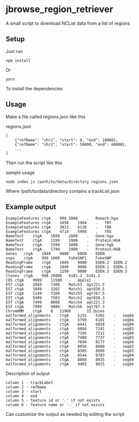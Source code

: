 # jbrowse_region_retriever

A small script to download NCList data from a list of regions


## Setup

Just run

```
npm install
```

Or

```
yarn
```

To install the dependencies

## Usage

Make a file called regions.json like this


regions.json
```
[
    {"refName": "chr1", "start": 0, "end": 10000},
    {"refName": "chr2", "start": 50000, "end": 60000},
    ...
]
```

Then run the script like this

sample usage

    node index.js /path/to/data/directory regions.json

Where /path/to/data/directory contains a trackList.json


## Example output

```
ExampleFeatures	ctgA	999	2000	.	Remark:hga
ExampleFeatures	ctgA	1658	1984	.	f07
ExampleFeatures	ctgA	3013	6130	.	f06
ExampleFeatures	ctgA	4714	5968	.	f05
NameTest	ctgA	1099	2000	.	Gene:hga
NameTest	ctgA	1199	1900	.	Protein:HGA
NameTest	ctgA	1599	3000	.	Gene:hgb
NameTest	ctgA	1799	2900	.	Protein:HGB
Genes	ctgA	1049	9000	EDEN	EDEN
snps	ctgA	999	1000	FakeSNP1	FakeSNP
ReadingFrame	ctgA	1049	9000	EDEN.2	EDEN.2
ReadingFrame	ctgA	1049	9000	EDEN.1	EDEN.1
ReadingFrame	ctgA	1299	9000	EDEN.3	EDEN.3
Clones	ctgA	999	20000	b101.2	b101.2
CDS	ctgA	9999	11500	.	Apple1
EST	ctgA	1049	7300	Match3	agt221.5
EST	ctgA	1049	3202	Match1	agt830.5
EST	ctgA	1149	7200	Match5	agt767.5
EST	ctgA	5409	7503	Match2	agt830.3
EST	ctgA	7499	8000	Match4	agt221.3
EST	ctgA	7999	9000	Match6	agt767.3
ChromHMM	ctgA	0	11960	.	15_Quies
malformed_alignments	ctgA	5232	5302	.	seg04
malformed_alignments	ctgA	5799	6101	.	seg04
malformed_alignments	ctgA	6441	6854	.	seg04
malformed_alignments	ctgA	6884	7241	.	seg03
malformed_alignments	ctgA	7105	7211	.	seg04
malformed_alignments	ctgA	7409	7737	.	seg03
malformed_alignments	ctgA	7694	8177	.	seg04
malformed_alignments	ctgA	8054	8080	.	seg03
malformed_alignments	ctgA	8305	8999	.	seg03
malformed_alignments	ctgA	8544	8783	.	seg04
malformed_alignments	ctgA	8868	8935	.	seg04
malformed_alignments	ctgA	9403	9825	.	seg04
```

Description of output

    column 1 - trackLabel
    column 2 - refName
    column 3 - start
    column 4 - end
    column 5 - feature id or '.' if not exists
    column 6 - feature name or '.' if not exists

Can customize the output as needed by editing the script


